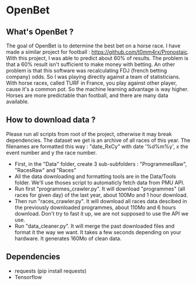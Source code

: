 # OpenBet

## What's OpenBet ?
The goal of OpenBet is to determine the best bet on a horse race.
I have made a similar project for football : https://github.com/t0mm4rx/Pronostaic.
With this project, I was able to predict about 60% of results. The problem is that a 60% result isn't sufficient to make money with betting. An other problem is that this software was recalculating FDJ (french betting company) odds. So I was playing directly against a team of statisticians.
With horse races, called TURF in France, you play against other player, cause it's a common pot. So the machine learning advantage is way higher. Horses are more predictable than football, and there are many data available.

## How to download data ?
Please run all scripts from root of the project, otherwise it may break dependencies.
The dataset we get is an archive of all races of this year. The filenames are formatted this way : "date_RxCy" with date '%d%m%y', x the event number and y the race number.
- First, in the "Data" folder, create 3 sub-subfolders : "ProgrammesRaw", "RacesRaw" and "Races"
- All the data downloading and formatting tools are in the Data/Tools folder. We'll use thoses script to automaticly fetch data from PMU API.
- Run first "programmes_crawler.py". It will download "programmes" (all races for given day) of the last year, about 100Mo and 1 hour download.
- Then run "races_crawler.py". It will download all races data descibed in the previously downloaded programmes, about 110Mo and 6 hours download. Don't try to fast it up, we are not supposed to use the API we use.
- Run "data_cleaner.py". It will merge the past downloaded files and format it the way we want. It takes a few seconds depending on your hardware. It generates 160Mo of clean data.

## Dependencies
- requests (pip install requests)
- Tensorflow
